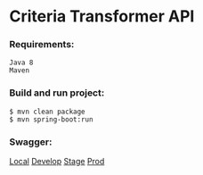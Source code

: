 # Criteria Transformer API

### Requirements:

    Java 8
    Maven

### Build and run project:

    $ mvn clean package
    $ mvn spring-boot:run
    
### Swagger:
[Local](http://localhost:8080)
[Develop](https://develop-transformer.dev.services.jtech.se)
[Stage](https://staging-transformer.dev.services.jtech.se)
[Prod](https://transformer.dev.services.jtech.se)
